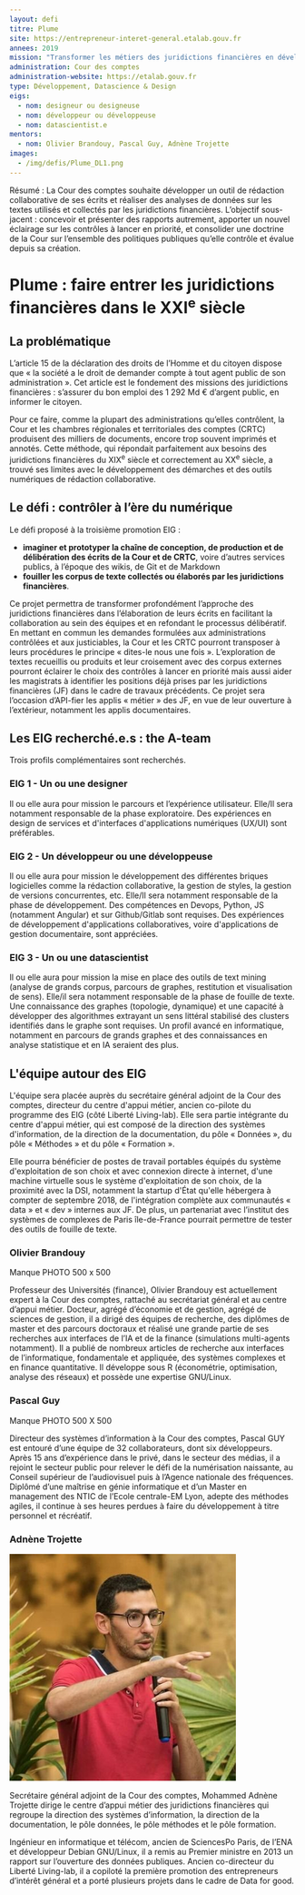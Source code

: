 ```yaml
---
layout: defi
titre: Plume
site: https://entrepreneur-interet-general.etalab.gouv.fr
annees: 2019
mission: "Transformer les métiers des juridictions financières en développant des outils de rédaction collaborative et d’exploration de données"
administration: Cour des comptes
administration-website: https://etalab.gouv.fr
type: Développement, Datascience & Design
eigs:
  - nom: designeur ou designeuse
  - nom: développeur ou développeuse
  - nom: datascientist.e
mentors: 
  - nom: Olivier Brandouy, Pascal Guy, Adnène Trojette
images: 
  - /img/defis/Plume_DL1.png
---
```


Résumé : La Cour des comptes souhaite développer un outil de rédaction collaborative de ses écrits et réaliser des analyses de données sur les textes utilisés et collectés par les juridictions financières. L’objectif sous-jacent : concevoir et présenter des rapports autrement, apporter un nouvel éclairage sur les contrôles à lancer en priorité, et consolider une doctrine de la Cour sur l’ensemble des politiques publiques qu’elle contrôle et évalue depuis sa création.

# Plume : faire entrer les juridictions financières dans le XXI<sup>e</sup> siècle

## La problématique

L’article 15 de la déclaration des droits de l’Homme et du citoyen dispose que « la société a le droit de demander compte à tout agent public de son administration ». Cet article est le fondement des missions des juridictions financières : s’assurer du bon emploi des 1 292 Md € d’argent public, en informer le citoyen. 

Pour ce faire, comme la plupart des administrations qu’elles contrôlent, la Cour et les chambres régionales et territoriales des comptes (CRTC) produisent des milliers de documents, encore trop souvent imprimés et annotés. Cette méthode, qui répondait parfaitement aux besoins des juridictions financières du XIX<sup>e</sup> siècle et correctement au XX<sup>e</sup> siècle, a trouvé ses limites avec le développement des démarches et des outils numériques de rédaction collaborative.


## Le défi : contrôler à l’ère du numérique

Le défi proposé à la troisième promotion EIG : 
* **imaginer et prototyper la chaîne de conception, de production et de délibération des écrits de la Cour et de CRTC**, voire d’autres services publics, à l’époque des wikis, de Git et de Markdown 
* **fouiller les corpus de texte collectés ou élaborés par les juridictions financières**. 

Ce projet permettra de transformer profondément l’approche des juridictions financières dans l’élaboration de leurs écrits en facilitant la collaboration au sein des équipes et en refondant le processus délibératif. En mettant en commun les demandes formulées aux administrations contrôlées et aux justiciables, la Cour et les CRTC pourront transposer à leurs procédures le principe « dites-le nous une fois ». L’exploration de textes recueillis ou produits et leur croisement avec des corpus externes pourront éclairer le choix des contrôles à lancer en priorité mais aussi aider les magistrats à identifier les positions déjà prises par les juridictions financières (JF) dans le cadre de travaux précédents. Ce projet sera l’occasion d’API-fier les applis « métier » des JF, en vue de leur ouverture à l’extérieur, notamment les applis documentaires.

## Les EIG recherché.e.s : the A-team
Trois profils complémentaires sont recherchés.

### EIG 1 - Un ou une designer

Il ou elle aura pour mission le parcours et l’expérience utilisateur. Elle/Il sera notamment responsable de la phase exploratoire. Des expériences en design de services et d'interfaces d'applications numériques (UX/UI) sont préférables.

### EIG 2 - Un développeur ou une développeuse

Il ou elle aura pour mission le développement des différentes briques logicielles comme la rédaction collaborative, la gestion de styles, la gestion de versions concurrentes, etc. Elle/Il sera notamment responsable de la phase de développement. Des compétences en Devops, Python, JS (notamment Angular) et sur Github/Gitlab sont requises. Des expériences de développement d'applications collaboratives, voire d'applications de gestion documentaire, sont appréciées.

### EIG 3 - Un ou une datascientist

Il ou elle aura pour mission la mise en place des outils de text mining (analyse de grands corpus, parcours de graphes, restitution et visualisation de sens). Elle/il sera notamment responsable de la phase de fouille de texte. Une connaissance des graphes (topologie, dynamique) et une capacité à développer des algorithmes extrayant un sens littéral stabilisé des clusters identifiés dans le graphe sont requises. Un profil avancé en informatique, notamment en parcours de grands graphes et des connaissances en analyse statistique et en IA seraient des plus.

## L'équipe autour des EIG 

L'équipe sera placée auprès du secrétaire général adjoint de la Cour des comptes, directeur du centre d'appui métier, ancien co-pilote du programme des EIG (côté Liberté Living-lab). Elle sera partie intégrante du centre d'appui métier, qui est composé de la direction des systèmes d'information, de la direction de la documentation, du pôle « Données », du pôle « Méthodes » et du pôle « Formation ».

Elle pourra bénéficier de postes de travail portables équipés du système d'exploitation de son choix et avec connexion directe à internet, d'une machine virtuelle sous le système d'exploitation de son choix, de la proximité avec la DSI, notamment la startup d'État qu'elle hébergera à compter de septembre 2018, de l'intégration complète aux communautés « data » et « dev » internes aux JF. De plus, un partenariat avec l’institut des systèmes de complexes de Paris île-de-France pourrait permettre de tester des outils de fouille de texte.

### Olivier Brandouy

Manque PHOTO 500 x 500

Professeur des Universités (finance), Olivier Brandouy est actuellement expert à la Cour des comptes, rattaché au secrétariat général et au centre d’appui métier. Docteur, agrégé d’économie et de gestion, agrégé de sciences de gestion, il a dirigé des équipes de recherche, des diplômes de master et des parcours doctoraux et réalisé une grande partie de ses recherches aux interfaces de l’IA et de la finance (simulations multi-agents notamment). Il a publié de nombreux articles de recherche aux interfaces de l’informatique, fondamentale et appliquée, des systèmes complexes et en finance quantitative. Il développe sous R (économétrie, optimisation, analyse des réseaux) et possède une expertise GNU/Linux.

### Pascal Guy

Manque PHOTO 500 X 500

Directeur des systèmes d’information à la Cour des comptes, Pascal GUY est entouré d’une équipe de 32 collaborateurs, dont six développeurs. Après 15 ans d’expérience dans le privé, dans le secteur des médias, il a rejoint le secteur public pour relever le défi de la numérisation naissante, au Conseil supérieur de l’audiovisuel puis à l’Agence nationale des fréquences. Diplômé d’une maîtrise en génie informatique et d’un Master en management des NTIC de l’Ecole centrale-EM Lyon, adepte des méthodes agiles, il continue à ses heures perdues à faire du développement à titre personnel et récréatif.


### Adnène Trojette

![Adnène Trojette, SGA, mentor de haut niveau](/img/communaute/adnene-trojette.jpg)

Secrétaire général adjoint de la Cour des comptes, Mohammed Adnène Trojette
dirige le centre d’appui métier des juridictions financières qui regroupe la
direction des systèmes d’information, la direction de la documentation, le pôle
données, le pôle méthodes et le pôle formation.

Ingénieur en informatique et télécom, ancien de SciencesPo Paris, de l’ENA et
développeur Debian GNU/Linux, il a remis au Premier ministre en 2013 un rapport
sur l’ouverture des données publiques. Ancien co-directeur du Liberté
Living-lab, il a copiloté la première promotion des entrepreneurs d’intérêt
général et a porté plusieurs projets dans le cadre de Data for good.
